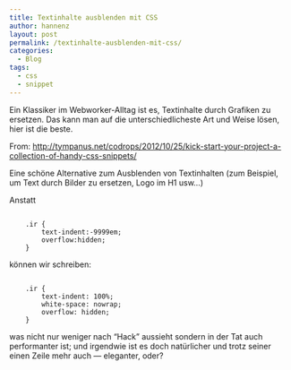 ```yaml
---
title: Textinhalte ausblenden mit CSS
author: hannenz
layout: post
permalink: /textinhalte-ausblenden-mit-css/
categories:
  - Blog
tags:
  - css
  - snippet
---
```

<p class="post-excerpt">
Ein Klassiker im Webworker-Alltag ist es, Textinhalte durch Grafiken zu ersetzen. Das kann man auf die unterschiedlicheste Art und Weise lösen, hier ist die beste.
</p>

From: <http://tympanus.net/codrops/2012/10/25/kick-start-your-project-a-collection-of-handy-css-snippets/>

Eine schöne Alternative zum Ausblenden von Textinhalten (zum Beispiel, um Text durch Bilder zu ersetzen, Logo im H1 usw&hellip;)

Anstatt

<pre><code class="language-css">
    .ir {
        text-indent:-9999em;
        overflow:hidden;
    }
</code></pre>
    

können wir schreiben:

<pre><code class="language-css">
    .ir {
        text-indent: 100%;
        white-space: nowrap;
        overflow: hidden;
    }
</code></pre>
    

was nicht nur weniger nach &#8220;Hack&#8221; aussieht sondern in der Tat auch performanter ist; und irgendwie ist es doch natürlicher und trotz seiner einen Zeile mehr auch — eleganter, oder?
